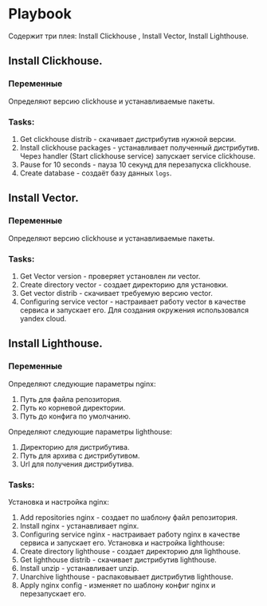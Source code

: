 # Playbook
Cодержит три плея: Install Clickhouse , Install Vector, Install Lighthouse.
## Install Clickhouse.
### Переменные
Определяют версию clickhouse и устанавливаемые пакеты.
### Tasks:
1. Get clickhouse distrib - скачивает дистрибутив нужной версии.
2. Install clickhouse packages - устанавливает полученный дистрибутив.
   Через handler (Start clickhouse service) запускает service clickhouse. 
3. Pause for 10 seconds - пауза 10 секунд для перезапуска  clickhouse.
4. Create database - создаёт базу данных `logs`.
## Install Vector.
### Переменные
Определяют версию clickhouse и устанавливаемые пакеты.
### Tasks:
1. Get Vector version - проверяет установлен ли vector.
2. Create directory vector - создает директорию для установки.
3. Get vector distrib - скачивает требуемую версию vector.
4. Configuring service vector - настраивает работу vector в качестве сервиса и запускает его.
Для создания окружения использовался yandex cloud.
## Install Lighthouse.
### Переменные
Определяют следующие параметры nginx:
1. Путь для файла репозитория.
2. Путь ко корневой директории.
3. Путь до конфига по умолчанию.

Определяют следующие параметры lighthouse:
1. Директорию для дистрибутива.
2. Путь для архива с дистрибутивом.
3. Url для получения дистрибутива.
### Tasks:
Установка и настройка nginx:
1. Add repositories nginx - создает по шаблону файл репозитория.
2. Install nginx - устанавливает nginx.
3. Configuring service nginx - настраивает работу nginx в качестве сервиса и запускает его.
Установка и настройка lighthouse:
1. Create directory lighthouse - создает директорию для lighthouse.
2. Get lighthouse distrib - скачивает дистрибутив lighthouse.
3. Install unzip - устанавливает unzip.
4. Unarchive lighthouse - распаковывает дистрибутив lighthouse.
5. Apply nginx config - изменяет по шаблону конфиг nginx и перезапускает его.
